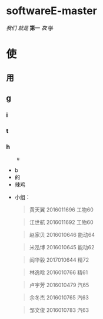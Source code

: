 # softwareE-master

*我们*
_就是_
**第一**
***次***
~~学~~
# 使
## 用
## g
### i
### t
### h
```python
    u
```
- b 
- 的
- 辣鸡
*   小组：
    >黄天翼 2016011696 工物60
    
    >江世航 2016011692 工物60
    
    >赵家贝 2016010646 能动64
    
    >米泓博 2016010645 能动62
    
    >阎华毅 2017010644 精72
    
    >林逸晗 2016010766 精61
    
    >卢宇芳 2016010479 汽65
    
    >余冬杰 2016010765 汽63
    
    >邹文俊 2016010783 汽63
